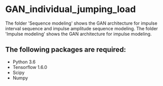 # GAN_individual_jumping_load
The folder 'Sequence modeling' shows the GAN architecture for impulse interval sequence and impulse amplitude sequence modeling. The folder 'Impulse modeling' shows the GAN architecture for impulse modeling.

## The following packages are required:
* Python 3.6
* Tensorflow 1.6.0
* Scipy
* Numpy

